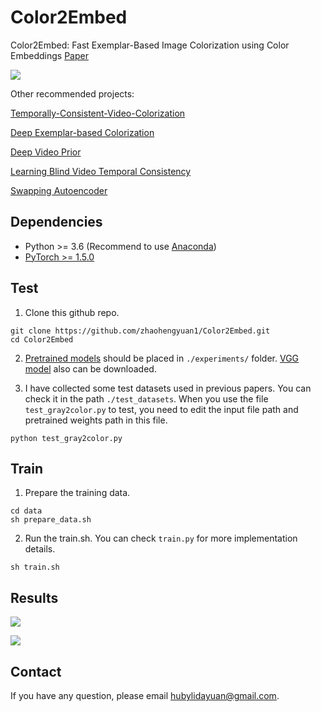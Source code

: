 # Color2Embed
Color2Embed: Fast Exemplar-Based Image Colorization using Color Embeddings [Paper](https://arxiv.org/abs/2106.08017)


<p align="left">
  <img src="./misc/fig1.png">
</p>

Other recommended projects:

[Temporally-Consistent-Video-Colorization](https://github.com/lyh-18/TCVC-Temporally-Consistent-Video-Colorization)

[Deep Exemplar-based Colorization](https://github.com/msracver/Deep-Exemplar-based-Colorization)

[Deep Video Prior](https://github.com/ChenyangLEI/deep-video-prior)

[Learning Blind Video Temporal Consistency](https://github.com/phoenix104104/fast_blind_video_consistency)

[Swapping Autoencoder](https://github.com/taesungp/swapping-autoencoder-pytorch)

## Dependencies

- Python >= 3.6 (Recommend to use [Anaconda](https://www.anaconda.com/download/#linux))
- [PyTorch >= 1.5.0](https://pytorch.org/)

## Test
1. Clone this github repo. 
```
git clone https://github.com/zhaohengyuan1/Color2Embed.git
cd Color2Embed
```

2. [Pretrained models](https://drive.google.com/file/d/15qgn3aSzviBE4tW6PaCx4c_syiKMBVir/view?usp=sharing) should be placed in `./experiments/` folder. [VGG model](https://drive.google.com/file/d/1eMiUDeO_YGOu3RfyQKeAkKR5rgvH5a3d/view?usp=sharing) also can be downloaded.

3. I have collected some test datasets used in previous papers. You can check it in the path `./test_datasets`. When you use the file `test_gray2color.py` to test, you need to edit the input file path and pretrained weights path in this file.

```
python test_gray2color.py
```

## Train

1. Prepare the training data.

```
cd data
sh prepare_data.sh
```

2. Run the train.sh. You can check `train.py` for more implementation details.

```
sh train.sh
```



## Results

<p align="left">
  <img  src="./misc/fig3.png">
</p>

<p align="left">
  <img src="./misc/fig4.png">
</p>


## Contact
If you have any question, please email hubylidayuan@gmail.com.
